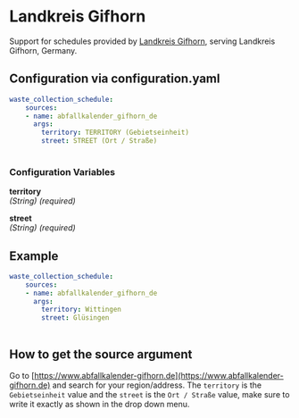 # Landkreis Gifhorn

Support for schedules provided by [Landkreis Gifhorn](https://www.abfallkalender-gifhorn.de), serving Landkreis Gifhorn, Germany.

## Configuration via configuration.yaml

```yaml
waste_collection_schedule:
    sources:
    - name: abfallkalender_gifhorn_de
      args:
        territory: TERRITORY (Gebietseinheit)
        street: STREET (Ort / Straße)
        
```

### Configuration Variables

**territory**  
*(String) (required)*

**street**  
*(String) (required)*

## Example

```yaml
waste_collection_schedule:
    sources:
    - name: abfallkalender_gifhorn_de
      args:
        territory: Wittingen
        street: Glüsingen
        
```

## How to get the source argument

Go to [https://www.abfallkalender-gifhorn.de](https://www.abfallkalender-gifhorn.de) and search for your region/address. The `territory` is the `Gebietseinheit` value and the `street` is the `Ort / Straße` value, make sure to write it exactly as shown in the drop down menu.

